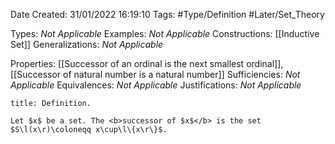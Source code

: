 <div class="topSpace"></div>

Date Created: 31/01/2022 16:19:10
Tags: #Type/Definition #Later/Set_Theory

Types: <i>Not Applicable</i>
Examples: <i>Not Applicable</i>
Constructions: [[Inductive Set]]
Generalizations: <i>Not Applicable</i>

Properties: [[Successor of an ordinal is the next smallest ordinal]], [[Successor of natural number is a natural number]]
Sufficiencies: <i>Not Applicable</i>
Equivalences: <i>Not Applicable</i>
Justifications: <i>Not Applicable</i>

``` ad-Definition
title: Definition.

Let $x$ be a set. The <b>successor of $x$</b> is the set $S\l(x\r)\coloneqq x\cup\l\{x\r\}$.

```
